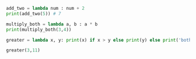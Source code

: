 
```python
add_two = lambda num : num + 2
print(add_two(5)) # 7
```


```python
multiply_both = lambda a, b : a * b
print(multiply_both(3,4))
```

```python
greater = lambda x, y: print(x) if x > y else print(y) else print('both_equal')

greater(3,11)
```